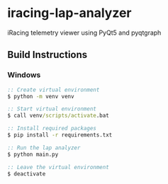 # iracing-lap-analyzer
iRacing telemetry viewer using PyQt5 and pyqtgraph
## Build Instructions
### Windows
```bat
:: Create virtual environment
$ python -m venv venv

:: Start virtual environment
$ call venv/scripts/activate.bat

:: Install required packages
$ pip install -r requirements.txt

:: Run the lap analyzer
$ python main.py

:: Leave the virtual environment
$ deactivate
```